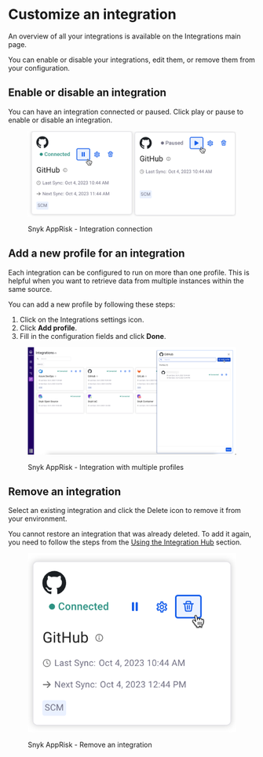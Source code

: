 # Customize an integration

An overview of all your integrations is available on the Integrations main page.

You can enable or disable your integrations, edit them, or remove them from your configuration.

## Enable or disable an integration

You can have an integration connected or paused. Click play or pause to enable or disable an integration.

<figure><img src="../../../.gitbook/assets/image (118).png" alt="AppRisk - Integration connection"><figcaption><p>Snyk AppRisk - Integration connection</p></figcaption></figure>

## Add a new profile for an integration

Each integration can be configured to run on more than one profile. This is helpful when you want to retrieve data from multiple instances within the same source.&#x20;

You can add a new profile by following these steps:

1. Click on the Integrations settings icon.
2. Click **Add profile**.
3. Fill in the configuration fields and click **Done**.

<figure><img src="../../../.gitbook/assets/image (1) (8) (1).png" alt="AppRisk - Integration with multiple profiles"><figcaption><p>Snyk AppRisk - Integration with multiple profiles</p></figcaption></figure>

## Remove an integration

Select an existing integration and click the Delete icon to remove it from your environment.

You cannot restore an integration that was already deleted. To add it again, you need to follow the steps from the [Using the Integration Hub](customize-an-integration.md#using-the-integration-hub) section.

<figure><img src="../../../.gitbook/assets/image (2) (10).png" alt="AppRisk - Remove an integration"><figcaption><p>Snyk AppRisk - Remove an integration</p></figcaption></figure>
